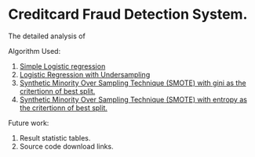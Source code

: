 # Creditcard Fraud Detection System. 

The detailed analysis of 

Algorithm Used:

1. [Simple Logistic regression](https://github.com/hvp004/creditcard-fraud-detection/blob/master/Linear-Regression.pdf)
2. [Logistic Regression with Undersampling](https://github.com/hvp004/creditcard-fraud-detection/blob/master/UnderSampling.pdf)
3. [Synthetic Minority Over Sampling Technique (SMOTE) with gini as the critertionn of best split.](https://github.com/hvp004/creditcard-fraud-detection/blob/master/SMOTE-gini.pdf) 
4. [Synthetic Minority Over Sampling Technique (SMOTE) with entropy as the critertionn of best split.](https://github.com/hvp004/creditcard-fraud-detection/blob/master/SMOTE--Entropy.pdf)

Future work:
1. Result statistic tables.
2. Source code download links. 
